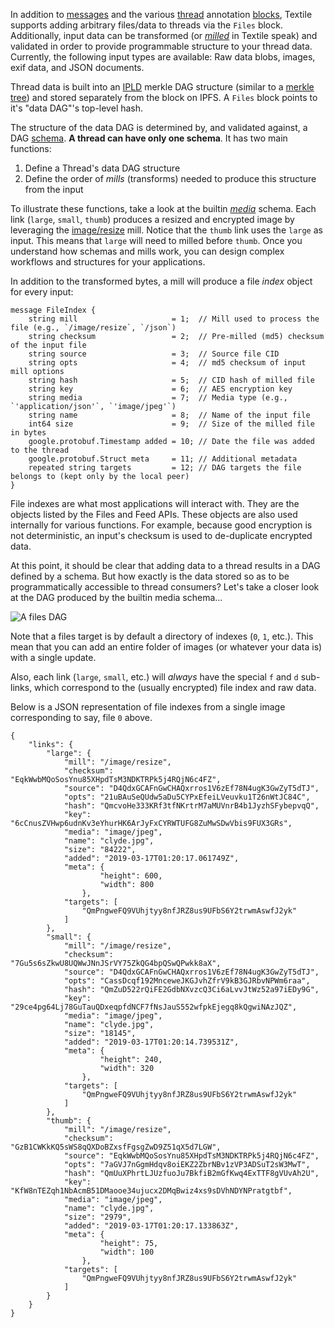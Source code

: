 In addition to [messages](/learn/messages) and the various [thread](/learn/threads) annotation [blocks](/learn/blocks), Textile supports adding arbitrary files/data to threads via the `Files` block. Additionally, input data can be transformed (or [_milled_](/learn/threads/mills) in Textile speak) and validated in order to provide programmable structure to your thread data. Currently, the following input types are available: Raw data blobs, images, exif data, and JSON documents.

Thread data is built into an [IPLD](https://ipld.io/) merkle DAG structure (similar to a [merkle tree](https://en.wikipedia.org/wiki/Merkle_tree)) and stored separately from the block on IPFS. A `Files` block points to it's "data DAG"'s top-level hash.

The structure of the data DAG is determined by, and validated against, a DAG [schema](/learn/threads/files/schemas). **A thread can have only one schema**. It has two main functions:

1. Define a Thread's data DAG structure
2. Define the order of _mills_ (transforms) needed to produce this structure from the input

To illustrate these functions, take a look at the builtin [_media_](/learn/threads/schemas#media) schema. Each link (`large`, `small`, `thumb`) produces a resized and encrypted image by leveraging the [image/resize](/learn/threads/mills#image/resize) mill. Notice that the `thumb` link uses the `large` as input. This means that `large` will need to milled before `thumb`. Once you understand how schemas and mills work, you can design complex workflows and structures for your applications.

In addition to the transformed bytes, a mill will produce a file _index_ object for every input:

```
message FileIndex {
    string mill                     = 1;  // Mill used to process the file (e.g., `/image/resize`, `/json`)
    string checksum                 = 2;  // Pre-milled (md5) checksum of the input file
    string source                   = 3;  // Source file CID
    string opts                     = 4;  // md5 checksum of input mill options
    string hash                     = 5;  // CID hash of milled file
    string key                      = 6;  // AES encryption key
    string media                    = 7;  // Media type (e.g., `'application/json'`, `'image/jpeg'`)
    string name                     = 8;  // Name of the input file
    int64 size                      = 9;  // Size of the milled file in bytes
    google.protobuf.Timestamp added = 10; // Date the file was added to the thread
    google.protobuf.Struct meta     = 11; // Additional metadata
    repeated string targets         = 12; // DAG targets the file belongs to (kept only by the local peer)
}
```

File indexes are what most applications will interact with. They are the objects listed by the Files and Feed APIs. These objects are also used internally for various functions. For example, because good encryption is not deterministic, an input's checksum is used to de-duplicate encrypted data.

At this point, it should be clear that adding data to a thread results in a DAG defined by a schema. But how exactly is the data stored so as to be programmatically accessible to thread consumers? Let's take a closer look at the DAG produced by the builtin media schema...

![A files DAG](https://s3.amazonaws.com/textile.public/files3.png)

Note that a files target is by default a directory of indexes (`0`, `1`, etc.). This mean that you can add an entire folder of images (or whatever your data is) with a single update.

Also, each link (`large`, `small`, etc.) will _always_ have the special `f` and `d` sub-links, which correspond to the (usually encrypted) file index and raw data.

Below is a JSON representation of file indexes from a single image corresponding to say, file `0` above.

```
{
    "links": {
        "large": {
            "mill": "/image/resize",
            "checksum": "EqkWwbMQoSosYnu85XHpdTsM3NDKTRPk5j4RQjN6c4FZ",
            "source": "D4QdxGCAFnGwCHAQxrros1V6zEf78N4ugK3GwZyT5dTJ",
            "opts": "21uBAuSeQUdw5aDu5CYPxEfeiLVeuvku1T26nWtJC84C",
            "hash": "QmcvoHe333KRf3tfNKrtrM7aMUVnrB4b1JyzhSFybepvqQ",
            "key": "6cCnusZVHwp6udnKv3eYhurHK6ArJyFxCYRWTUFG8ZuMwSDwVbis9FUX3GRs",
            "media": "image/jpeg",
            "name": "clyde.jpg",
            "size": "84222",
            "added": "2019-03-17T01:20:17.061749Z",
            "meta": {
                    "height": 600,
                    "width": 800
                },
            "targets": [
                "QmPngweFQ9VUhjtyy8nfJRZ8us9UFbS6Y2trwmAswfJ2yk"
            ]
        },
        "small": {
            "mill": "/image/resize",
            "checksum": "7Gu5s6sZkwU8UQWwJNnJSrVY75ZkQG4bpQSwQPwkk8aX",
            "source": "D4QdxGCAFnGwCHAQxrros1V6zEf78N4ugK3GwZyT5dTJ",
            "opts": "CassDcqf192MnceweJKGJvhZfrV9kB3GJRbvNPWm6raa",
            "hash": "QmZuD522rQiFE2GdbNXvzcQ3Ci6aLvvJtWz52a97iEDy9G",
            "key": "29ce4pg64Lj78GuTauQDxeqpfdNCF7fNsJauS552wfpkEjegq8kQgwiNAzJQZ",
            "media": "image/jpeg",
            "name": "clyde.jpg",
            "size": "18145",
            "added": "2019-03-17T01:20:14.739531Z",
            "meta": {
                    "height": 240,
                    "width": 320
                },
            "targets": [
                "QmPngweFQ9VUhjtyy8nfJRZ8us9UFbS6Y2trwmAswfJ2yk"
            ]
        },
        "thumb": {
            "mill": "/image/resize",
            "checksum": "GzB1CWKkKQ5sWS8qQXDoBZxsfFgsgZwD9Z51qX5d7LGW",
            "source": "EqkWwbMQoSosYnu85XHpdTsM3NDKTRPk5j4RQjN6c4FZ",
            "opts": "7aGVJ7nGgmHdqv8oiEKZ2ZbrNBv1zVP3ADSuT2sW3MwT",
            "hash": "QmUuXPhrtLJUzfuoJu7BkfiB2mGfKwq4ExTTF8gVUvAh2U",
            "key": "KfW8nTEZqh1NbAcmB51DMaooe34ujucx2DMqBwiz4xs9sDVhNDYNPratgtbf",
            "media": "image/jpeg",
            "name": "clyde.jpg",
            "size": "2979",
            "added": "2019-03-17T01:20:17.133863Z",
            "meta": {
                    "height": 75,
                    "width": 100
                },
            "targets": [
                "QmPngweFQ9VUhjtyy8nfJRZ8us9UFbS6Y2trwmAswfJ2yk"
            ]
        }
    }
}
```

<br>
